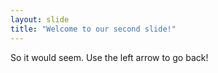 ```yaml
---
layout: slide
title: "Welcome to our second slide!"
---
```

So it would seem.
Use the left arrow to go back!